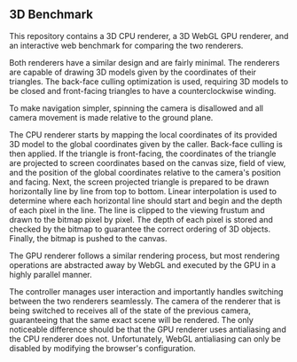 ## 3D Benchmark

This repository contains a 3D CPU renderer, a 3D WebGL GPU renderer, and an interactive web benchmark for comparing the two renderers.

Both renderers have a similar design and are fairly minimal. The renderers are capable of drawing 3D models given by the coordinates of their triangles. The back-face culling optimization is used, requiring 3D models to be closed and front-facing triangles to have a counterclockwise winding.

To make navigation simpler, spinning the camera is disallowed and all camera movement is made relative to the ground plane.

The CPU renderer starts by mapping the local coordinates of its provided 3D model to the global coordinates given by the caller. Back-face culling is then applied. If the triangle is front-facing, the coordinates of the triangle are projected to screen coordinates based on the canvas size, field of view, and the position of the global coordinates relative to the camera's position and facing. Next, the screen projected triangle is prepared to be drawn horizontally line by line from top to bottom. Linear interpolation is used to determine where each horizontal line should start and begin and the depth of each pixel in the line. The line is clipped to the viewing frustum and drawn to the bitmap pixel by pixel. The depth of each pixel is stored and checked by the bitmap to guarantee the correct ordering of 3D objects. Finally, the bitmap is pushed to the canvas. 

The GPU renderer follows a similar rendering process, but most rendering operations are abstracted away by WebGL and executed by the GPU in a highly parallel manner.

The controller manages user interaction and importantly handles switching between the two renderers seamlessly. The camera of the renderer that is being switched to receives all of the state of the previous camera, guaranteeing that the same exact scene will be rendered. The only noticeable difference should be that the GPU renderer uses antialiasing and the CPU renderer does not. Unfortunately, WebGL antialiasing can only be disabled by modifying the browser's configuration.
